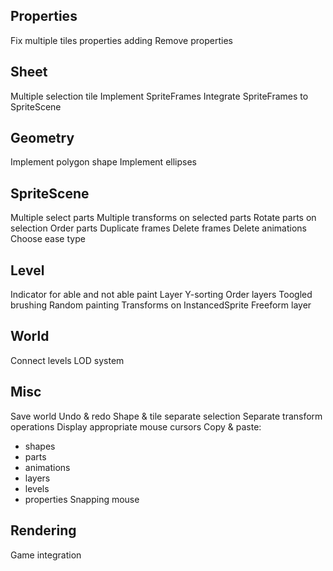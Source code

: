 


## Properties 
Fix multiple tiles properties adding
Remove properties 

## Sheet
Multiple selection tile
Implement SpriteFrames
Integrate SpriteFrames to SpriteScene

## Geometry
Implement polygon shape
Implement ellipses

## SpriteScene
Multiple select parts
Multiple transforms on selected parts
Rotate parts on selection
Order parts
Duplicate frames 
Delete frames
Delete animations
Choose ease type

## Level
Indicator for able and not able paint
Layer Y-sorting
Order layers
Toogled brushing
Random painting 
Transforms on InstancedSprite
Freeform layer 


## World
Connect levels 
LOD system


## Misc
Save world
Undo & redo
Shape & tile separate selection
Separate transform operations
Display appropriate mouse cursors
Copy & paste: 
- shapes
- parts
- animations
- layers
- levels
- properties
Snapping mouse


## Rendering 
Game integration

